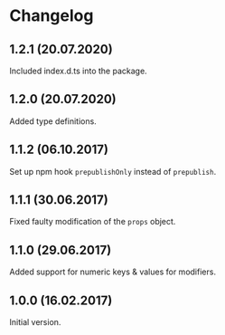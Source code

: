 # Changelog

## 1.2.1 (20.07.2020)

Included index.d.ts into the package.


## 1.2.0 (20.07.2020)

Added type definitions.


## 1.1.2 (06.10.2017)

Set up npm hook `prepublishOnly` instead of `prepublish`.


## 1.1.1 (30.06.2017)

Fixed faulty modification of the `props` object.


## 1.1.0 (29.06.2017)

Added support for numeric keys & values for modifiers.


## 1.0.0 (16.02.2017)

Initial version.
